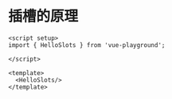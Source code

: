 # 插槽的原理

```vue
<script setup>
import { HelloSlots } from 'vue-playground';

</script>

<template>
  <HelloSlots/>
</template>
```
